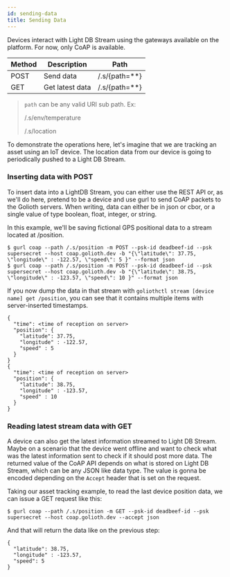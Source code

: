 ```yaml
---
id: sending-data
title: Sending Data
---
```


Devices interact with Light DB Stream using the gateways available on the platform. For now, only CoAP is available.

| Method | Description     | Path            |
| ------ | --------------- | --------------- |
| POST   | Send data       | /.s/{path=\*\*} |
| GET    | Get latest data | /.s/{path=\*\*} |

> `path` can be any valid URI sub path. Ex:
>
> /.s/env/temperature
>
> /.s/location

To demonstrate the operations here, let's imagine that we are tracking an asset using an IoT device. The location data from our device is going to periodically pushed to a Light DB Stream.

### Inserting data with POST

To insert data into a LightDB Stream, you can either use the REST API or, as we'll do here, pretend to be a device and use gurl to send CoAP packets to the Golioth servers. When writing, data can either be in json or cbor, or a single value of type boolean, float, integer, or string.

In this example, we'll be saving fictional GPS positional data to a stream located at /position.

```
$ gurl coap --path /.s/position -m POST --psk-id deadbeef-id --psk supersecret --host coap.golioth.dev -b "{\"latitude\": 37.75, \"longitude\" : -122.57, \"speed\": 5 }" --format json
$ gurl coap --path /.s/position -m POST --psk-id deadbeef-id --psk supersecret --host coap.golioth.dev -b "{\"latitude\": 38.75, \"longitude\" : -123.57, \"speed\": 10 }" --format json
```

If you now dump the data in that stream with `goliothctl stream [device name] get /position`, you can see that it contains multiple items with server-inserted timestamps.

```
{
  "time": <time of reception on server>
  "position": {
    "latitude": 37.75,
    "longitude" : -122.57,
    "speed" : 5
  }
}
{
  "time": <time of reception on server>
  "position": {
    "latitude": 38.75,
    "longitude" : -123.57,
    "speed" : 10
  }
}
```

### Reading latest stream data with GET

A device can also get the latest information streamed to Light DB Stream. Maybe on a scenario that the device went offline and want to check what was the latest information sent to check if it should post more data. The returned value of the CoAP API depends on what is stored on Light DB Stream, which can be any JSON like data type. The value is gonna be encoded depending on the `Accept` header that is set on the request.

Taking our asset tracking example, to read the last device position data, we can issue a GET request like this:

```
$ gurl coap --path /.s/position -m GET --psk-id deadbeef-id --psk supersecret --host coap.golioth.dev --accept json
```

And that will return the data like on the previous step:

```
{
  "latitude": 38.75,
  "longitude" : -123.57,
  "speed": 5
}
```
